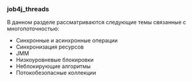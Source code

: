 ### job4j_threads
В данном разделе рассматриваются следующие темы связанные с многопоточностью:
* Синхронные и асинхронные операции
* Синхронизация ресурсов
* JMM
* Низкоуровневые блокировки
* Неблокирующие алгоритмы
* Потокобезопасные коллекции
